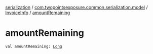 [serialization](../../index.md) / [com.twopointsexposure.common.serialization.model](../index.md) / [InvoiceInfo](index.md) / [amountRemaining](./amount-remaining.md)

# amountRemaining

`val amountRemaining: `[`Long`](https://kotlinlang.org/api/latest/jvm/stdlib/kotlin/-long/index.html)